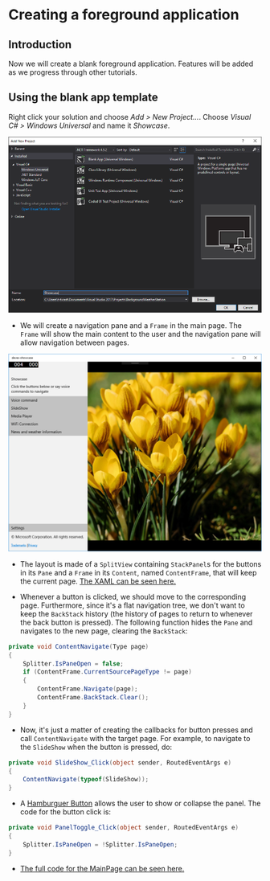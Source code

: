 ---
---
# Creating a foreground application

## Introduction

Now we will create a blank foreground application. Features will be added as we progress through other tutorials.

## Using the blank app template

Right click your solution and choose *Add > New Project...*. Choose *Visual C# > Windows Universal* and name it *Showcase*.

![New project.png](NewProject.png)

* We will create a navigation pane and a `Frame` in the main page. The `Frame` will show the main content to the user and the navigation pane will allow navigation between pages.

![Navigation pane](NavigationPane.png)

* The layout is made of a `SplitView` containing `StackPanel`s for the buttons in its `Pane` and a `Frame` in its `Content`, named `ContentFrame`, that will keep the current page. [The XAML can be seen here.](https://github.com/ms-iot/devex_project/blob/master/CS/Showcase/Views/MainPage.xaml)

* Whenever a button is clicked, we should move to the corresponding page. Furthermore, since it's a flat navigation tree, we don't want to keep the `BackStack` history (the history of pages to return to whenever the back button is pressed). The following function hides the `Pane` and navigates to the new page, clearing the `BackStack`:

```cs
private void ContentNavigate(Type page)
{
    Splitter.IsPaneOpen = false;
    if (ContentFrame.CurrentSourcePageType != page)
    {
        ContentFrame.Navigate(page);
        ContentFrame.BackStack.Clear();
    }
}
```

* Now, it's just a matter of creating the callbacks for button presses and call `ContentNavigate` with the target page. For example, to navigate to the `SlideShow` when the button is pressed, do:

```cs
private void SlideShow_Click(object sender, RoutedEventArgs e)
{
    ContentNavigate(typeof(SlideShow));
}
```

* A [Hamburguer Button]() allows the user to show or collapse the panel. The code for the button click is:

```cs
private void PanelToggle_Click(object sender, RoutedEventArgs e)
{
    Splitter.IsPaneOpen = !Splitter.IsPaneOpen;
}
```

* [The full code for the MainPage can be seen here.](https://github.com/ms-iot/devex_project/blob/master/CS/Showcase/Views/MainPage.xaml.cs)
